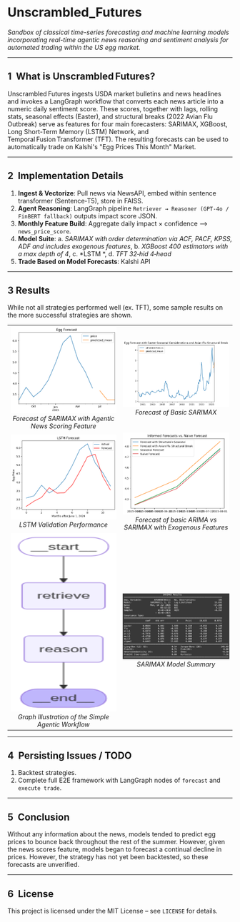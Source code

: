 # Unscrambled_Futures
*Sandbox of classical time-series forecasting and machine learning models incorporating real-time agentic news reasoning and sentiment analysis for automated trading within the US egg market.*

---

## 1  What is Unscrambled Futures?

Unscrambled Futures ingests USDA market bulletins and  news headlines and invokes a LangGraph workflow that converts each news article into a numeric daily sentiment score.
These scores, together with lags, rolling stats, seasonal effects (Easter), and structural breaks (2022 Avian Flu Outbreak) serve as features for four main forecasters: SARIMAX, XGBoost, Long Short-Term Memory (LSTM) Network, and Temporal Fusion Transformer (TFT).
The resulting forecasts can be used to automatically trade on Kalshi's "Egg Prices This Month" Market.

---

## 2  Implementation Details

1. **Ingest & Vectorize**: Pull news via NewsAPI, embed within sentence transformer (Sentence‑T5), store in FAISS.
2. **Agent Reasoning**: LangGraph pipeline `Retriever → Reasoner (GPT‑4o / FinBERT fallback)` outputs impact score JSON.
3. **Monthly Feature Build**: Aggregate daily impact × confidence --> `news_price_score`.
4. **Model Suite**:
        a. *SARIMAX with order determination via ACF, PACF, KPSS, ADF and includes exogenous features*,
        b. *XGBoost 400 estimators with a max depth of 4*,
        c. *LSTM *,
        d. *TFT 32‑hid 4‑head*
5. **Trade Based on Model Forecasts**: Kalshi API

---

## 3  Results

While not all strategies performed well (ex. TFT), some sample results on the more successful strategies are shown.

<table>
  <tr>
    <td align="center">
      <img src="sample_results/SARIMAX_with_NewsScoring.png" width="400"><br>
      <em>Forecast of SARIMAX with Agentic News Scoring Feature</em>
    </td>
    <td align="center">
      <img src="sample_results/SARIMAX.png" width="400"><br>
      <em>Forecast of Basic SARIMAX</em>
    </td>
  </tr>
  <tr>
    <td align="center">
      <img src="sample_results/LSTM_validation.png" width="400"><br>
      <em>LSTM Validation Performance</em>
    </td>
    <td align="center">
      <img src="sample_results/SARIMAX_naive_vs_exog_forecast.png" width="400"><br>
      <em>Forecast of basic ARIMA vs SARIMAX with Exogenous Features</em>
    </td>
  </tr>
  <tr>
    <td align="center">
      <img src="sample_results/agent_graph.png" width="400" height="400"><br>
      <em>Graph Illustration of the Simple Agentic Workflow</em>
    </td>
    <td align="center">
      <img src="sample_results/SARIMAX_with_exog_summary.png" width="400"><br>
      <em>SARIMAX Model Summary</em>
    </td>
  </tr>
</table>

---

## 4  Persisting Issues / TODO

1. Backtest strategies.
2. Complete full E2E framework with LangGraph nodes of `forecast` and `execute trade`.

---

## 5  Conclusion

Without any information about the news, models tended to predict egg prices to bounce back throughout the rest of the summer. However, given the news scores feature, models began to forecast a continual decline in prices. However, the strategy has not yet been backtested, so these forecasts are unverified.

---

## 6  License

This project is licensed under the MIT License – see `LICENSE` for details.
